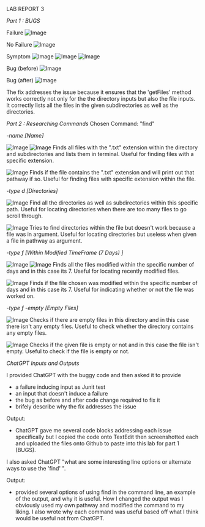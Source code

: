LAB REPORT 3

*Part 1 : BUGS*


Failure
![Image](labreport3_failure.png)




No Failure
![Image](labreport3_nofailure.png)






Symptom
![Image](LR3_JUnit.png)
![Image](LR3_testFailure.png)
![Image](LR3_testSuccess.png)





Bug (before)
![Image](labreport3_before.png)





Bug (after)
![Image](labreport3_after.png)




The fix addresses the issue because it ensures that the 'getFiles' method
works correctly not only for the the directory inputs but also the file 
inputs. It correctly lists all the files in the given subdirectories as 
well as the directories.



*Part 2 : Researching Commands*
Chosen Command: "find"


*-name [Name]*

![Image](nameDirectoy.png)
![Image](nameDirectoryOutput.png)
Finds all files with the ".txt" extension within the directory and subdirectories
and lists them in terminal. Useful for finding files with a specific extension.

![Image](nameFile2.png)
Finds if the file contains the ".txt" extension and will print out that pathway if
so. Useful for finding files with specific extension within the file.




*-type d [Directories]*

![Image](typeDDirectory.png)
Find all the directories as well as subdirectories within this specific path. Useful
for locating directories when there are too many files to go scroll through.

![Image](typeDFile2.png)
Tries to find directories within the file but doesn't work because a file was in argument.
Useful for locating directories but useless when given a file in pathway as argument.





*-type f [Within Modified TimeFrame (7 Days) ]*

![Image](7daysDirectory.png)
![Image](7daysDirectoryOutput.png)
Finds all the files modified within the specific number of days and in this
case its 7. Useful for locating recently modified files. 

![Image](7daysFile2.png)
Finds if the file chosen was modified within the specific number of days and 
in this case its 7. Useful for indicating whether or not the file was worked on.




*-type f -empty [Empty Files]*

![Image](emptyDirectory.png)
Checks if there are empty files in this directory and in this case
there isn't any empty files. Useful to check whether the directory
contains any empty files.

![Image](emptyFile2.png)
Checks if the given file is empty or not and in this case the file 
isn't empty. Useful to check if the file is empty or not.



*ChatGPT Inputs and Outputs* 

I provided ChatGPT with the buggy code and then asked it to provide 
- a failure inducing input as Junit test
- an input that doesn't induce a failure
- the bug as before and after code change required to fix it
- brifely describe why the fix addresses the issue

Output: 
- ChatGPT gave me several code blocks addressing each issue
specifically but I copied the code onto TextEdit then screenshotted
each and uploaded the files onto Github to paste into this lab
for part 1 (BUGS).


I also asked ChatGPT "what are some interesting line options or alternate
ways to use the 'find' ". 

Output: 
- provided several options of using find in the command line, an example 
of the output, and why it is useful. How I changed the output was I obviously 
used my own pathway and modified the command to my liking. I also wrote why 
each command was useful based off what I think would be useful not from 
ChatGPT.



